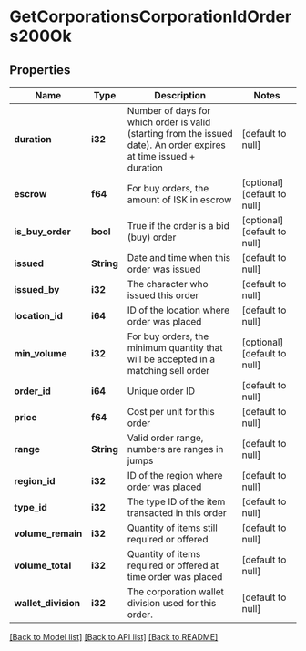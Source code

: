# GetCorporationsCorporationIdOrders200Ok

## Properties
Name | Type | Description | Notes
------------ | ------------- | ------------- | -------------
**duration** | **i32** | Number of days for which order is valid (starting from the issued date). An order expires at time issued + duration | [default to null]
**escrow** | **f64** | For buy orders, the amount of ISK in escrow | [optional] [default to null]
**is_buy_order** | **bool** | True if the order is a bid (buy) order | [optional] [default to null]
**issued** | **String** | Date and time when this order was issued | [default to null]
**issued_by** | **i32** | The character who issued this order | [default to null]
**location_id** | **i64** | ID of the location where order was placed | [default to null]
**min_volume** | **i32** | For buy orders, the minimum quantity that will be accepted in a matching sell order | [optional] [default to null]
**order_id** | **i64** | Unique order ID | [default to null]
**price** | **f64** | Cost per unit for this order | [default to null]
**range** | **String** | Valid order range, numbers are ranges in jumps | [default to null]
**region_id** | **i32** | ID of the region where order was placed | [default to null]
**type_id** | **i32** | The type ID of the item transacted in this order | [default to null]
**volume_remain** | **i32** | Quantity of items still required or offered | [default to null]
**volume_total** | **i32** | Quantity of items required or offered at time order was placed | [default to null]
**wallet_division** | **i32** | The corporation wallet division used for this order. | [default to null]

[[Back to Model list]](../README.md#documentation-for-models) [[Back to API list]](../README.md#documentation-for-api-endpoints) [[Back to README]](../README.md)


